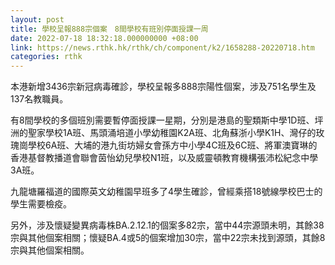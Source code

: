```yaml
---
layout: post
title: 學校呈報888宗個案　8間學校有班別停面授課一周
date: 2022-07-18 18:32:18.000000000 +08:00
link: https://news.rthk.hk/rthk/ch/component/k2/1658288-20220718.htm
categories: rthk
---
```


本港新增3436宗新冠病毒確診，學校呈報多888宗陽性個案，涉及751名學生及137名教職員。

有8間學校的多個班別需要暫停面授課一星期，分別是港島的聖類斯中學1D班、坪洲的聖家學校1A班、馬頭涌培道小學幼稚園K2A班、北角蘇浙小學K1H、灣仔的玫瑰崗學校6A班、大埔的港九街坊婦女會孫方中小學4C班及6C班、將軍澳寶琳的香港基督教播道會聯會茵怡幼兒學校N1班，以及威靈頓教育機構張沛松紀念中學3A班。

九龍塘羅福道的國際英文幼稚園早班多了4學生確診，曾經乘搭18號線學校巴士的學生需要檢疫。 

另外，涉及懷疑變異病毒株BA.2.12.1的個案多82宗，當中44宗源頭未明，其餘38宗與其他個案相關；懷疑BA.4或5的個案增加30宗，當中22宗未找到源頭，其餘8宗與其他個案相關。
